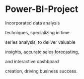 # Power-BI-Project
Incorporated data analysis

techniques, specializing in time

series analysis, to deliver valuable

insights, accurate sales forecasting,

and interactive dashboard

creation, driving business success.


